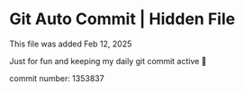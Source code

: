 # Git Auto Commit | Hidden File

This file was added Feb 12, 2025

Just for fun and keeping my daily git commit active 🤪

commit number: 1353837
